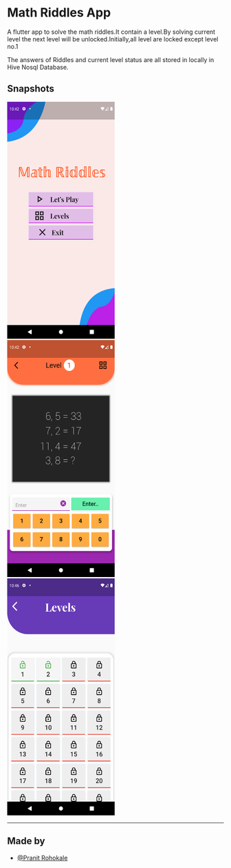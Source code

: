 
# Math Riddles App

A flutter app to solve the math riddles.It contain a level.By solving current level the next level will be unlocked.Initially,all level are locked except level no.1

The answers of Riddles and current level status are all stored in locally in Hive Nosql Database.

## Snapshots

<img src="https://github.com/PranitRohokale/Math-Riddle-App/blob/main/images/home.png"  width="250" height="550" /> &nbsp;  &nbsp;<img src="https://github.com/PranitRohokale/Math-Riddle-App/blob/main/images/quiz.png"  width="250" height="550" /> &nbsp; &nbsp; <img src="https://github.com/PranitRohokale/Math-Riddle-App/blob/main/images/levels.png"  width="250" height="550" />
<hr>

## Made by

- [@Pranit Rohokale](https://github.com/PranitRohokale)

  
